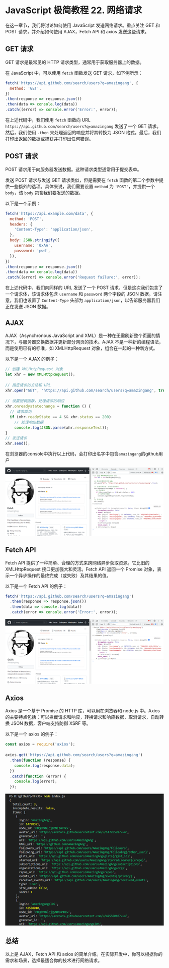 # JavaScript 极简教程 22. 网络请求

在这一章节，我们将讨论如何使用 JavaScript 发送网络请求。重点关注 GET 和 POST 请求，并介绍如何使用 AJAX，Fetch API 和 axios 发送这些请求。

## GET 请求

GET 请求是最常见的 HTTP 请求类型，通常用于获取服务器上的数据。

在 JavaScript 中，可以使用 `fetch` 函数发送 GET 请求，如下例所示：

```javascript
fetch('https://api.github.com/search/users?q=amazingang', {
  method: 'GET',
})
.then(response => response.json())
.then(data => console.log(data))
.catch((error) => console.error('Error:', error));
```

在上述代码中，我们使用 `fetch` 函数向 URL `https://api.github.com/search/users?q=amazingang` 发送了一个 GET 请求。然后，我们使用 `.then` 来处理返回的响应并将其转换为 JSON 格式。最后，我们打印出返回的数据或捕获并打印出任何错误。

## POST 请求

POST 请求用于向服务器发送数据。这种请求类型通常用于提交表单。

发送 POST 请求与发送 GET 请求类似，但是需要在 `fetch` 函数的第二个参数中提供一些额外的选项。具体来说，我们需要设置 `method` 为 `'POST'`，并提供一个 `body`，该 `body` 包含我们要发送的数据。

以下是一个示例：

```javascript
fetch('https://api.example.com/data', {
  method: 'POST',
  headers: {
    'Content-Type': 'application/json',
  },
  body: JSON.stringify({
    username: '0xAA',
    password: 'pwd',
  }),
})
.then(response => response.json())
.then(data => console.log(data))
.catch((error) => console.error('Request failure:', error));
```

在上述代码中，我们向同样的 URL 发送了一个 POST 请求，但是这次我们包含了一个请求体，该请求体包含 `username` 和 `password` 两个字段的 JSON 数据。请注意，我们也设置了 `Content-Type` 头部为 `application/json`，以告诉服务器我们正在发送 JSON 数据。

## AJAX

AJAX（Asynchronous JavaScript and XML）是一种在无需刷新整个页面的情况下，与服务器交换数据并更新部分网页的技术。AJAX 不是一种新的编程语法，而是使用已有的标准，如 XMLHttpRequest 对象，组合在一起的一种新方式。

以下是一个 AJAX 的例子：

```javascript
// 创建 XMLHttpRequest 对象
let xhr = new XMLHttpRequest();

// 指定请求的方法和 URL
xhr.open("GET", 'https://api.github.com/search/users?q=amazingang', true);

// 设置回调函数，处理请求的响应
xhr.onreadystatechange = function () {
  // 请求成功
  if (xhr.readyState == 4 && xhr.status == 200)
    // 处理响应数据
    console.log(JSON.parse(xhr.responseText));
}
// 发送请求
xhr.send();
```

在浏览器的console中执行以上代码，会打印出名字中包含`amazingang`的github用户

![ajax](./img/22-1.png)

## Fetch API

Fetch API 提供了一种简单、合理的方式来跨网络异步获取资源。它比旧的 XMLHttpRequest 接口更加强大和灵活。Fetch API 返回一个 Promise 对象，表示一个异步操作的最终完成（或失败）及其结果的值。

以下是一个 Fetch API 的例子：

```javascript
fetch('https://api.github.com/search/users?q=amazingang')
  .then(response => response.json())
  .then(data => console.log(data))
  .catch(error => console.error('Error:', error));
```

![fetch](./img/22-2.png)

## Axios

Axios 是一个基于 Promise 的 HTTP 库，可以用在浏览器和 node.js 中。Axios 的主要特点包括：可以拦截请求和响应，转换请求和响应数据，取消请求，自动转换 JSON 数据，客户端支持防御 XSRF 等。

以下是一个 axios 的例子：

```javascript
const axios = require('axios');

axios.get('https://api.github.com/search/users?q=amazingang')
  .then(function (response) {
    console.log(response.data);
  })
  .catch(function (error) {
    console.log(error);
  });
```

![axios](./img/22-3.png)

## 总结

以上是 AJAX，Fetch API 和 axios 的简单介绍。在实际开发中，你可以根据你的需求和场景，选择最适合你的技术进行网络请求。
